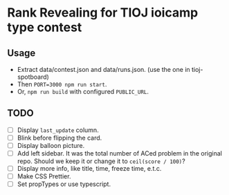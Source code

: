 # Rank Revealing for TIOJ ioicamp type contest

## Usage
- Extract data/contest.json and data/runs.json. (use the one in tioj-spotboard)
- Then `PORT=3000 npm run start`.
- Or, `npm run build` with configured `PUBLIC_URL`.

## TODO
- [ ] Display `last_update` column.
- [ ] Blink before flipping the card.
- [ ] Display balloon picture.
- [ ] Add left sidebar.
      It was the total number of ACed problem in the original repo.
      Should we keep it or change it to `ceil(score / 100)`?
- [ ] Display more info, like title, time, freeze time, e.t.c.
- [ ] Make CSS Prettier.
- [ ] Set propTypes or use typescript.
